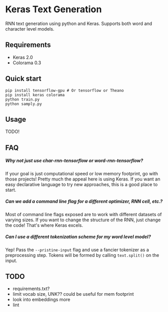 Keras Text Generation
=====================

RNN text generation using python and Keras. Supports both word and character
level models.

Requirements
------------
 - Keras 2.0
 - Colorama 0.3

Quick start
-----------
```shell
pip install tensorflow-gpu # Or tensorflow or Theano
pip install keras colorama
python train.py
python samply.py
```


Usage
-----

TODO!

FAQ
---

##### Why not just use char-rnn-tensorflow or word-rnn-tensorflow?

If your goal is just computational speed or low memory footprint, go with those
projects! Pretty much the appeal here is using Keras. If you want an easy
declarative language to try new approaches, this is a good place to start.


##### Can we add a command line flag for a different optimizer, RNN cell, etc.?

Most of command line flags exposed are to work with different datasets of
varying sizes. If you want to change the structure of the RNN, just change the
code! That's where Keras excels.

##### Can I use a different tokenization scheme for my word level model?

Yep! Pass the `--pristine-input` flag and use a fancier tokenizer as a
preprocessing step. Tokens will be formed by calling `text.split()` on the
input.

TODO
----

 - requirements.txt?
 - limit vocab size, UNK?? could be useful for mem footprint
 - look into embeddings more
 - lint
